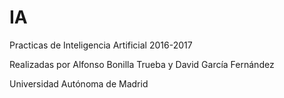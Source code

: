 # IA
Practicas de Inteligencia Artificial 2016-2017

Realizadas por Alfonso Bonilla Trueba y David García Fernández

Universidad Autónoma de Madrid
